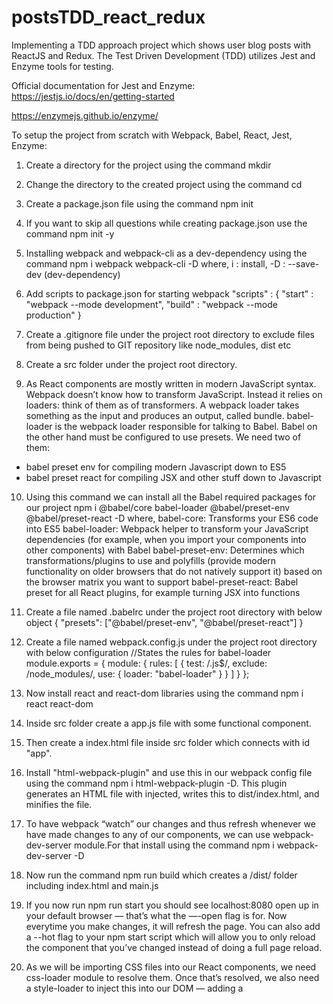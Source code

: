 # postsTDD_react_redux
Implementing a TDD approach project which shows user blog posts with ReactJS and Redux. The Test Driven Development (TDD) utilizes Jest and Enzyme tools for testing.

Official documentation for Jest and Enzyme:
https://jestjs.io/docs/en/getting-started

https://enzymejs.github.io/enzyme/

To setup the project from scratch with Webpack, Babel, React, Jest, Enzyme:
1. Create a directory for the project using the command  mkdir <project-name>

2. Change the directory to the created project using the command  cd <project-name>

3. Create a package.json file using the command  npm init

4. If you want to skip all questions while creating package.json use the command  npm init -y

5. Installing webpack and webpack-cli as a dev-dependency using the command   npm i webpack webpack-cli -D
where,  i : install, -D : --save-dev (dev-dependency)

6. Add scripts to package.json for starting webpack 
    "scripts" : {
        "start" : "webpack --mode development",
        "build" : "webpack --mode production"
    }

7. Create a .gitignore file under the project root directory to exclude files from being pushed to GIT repository like node_modules, dist etc

8. Create a src folder under the project root directory.

9. As React components are mostly written in modern JavaScript syntax. Webpack doesn’t know how to transform JavaScript. Instead it relies on   loaders: think of them as of transformers. A webpack loader takes something as the input and produces an output, called bundle.
babel-loader is the webpack loader responsible for talking to Babel. 
Babel on the other hand must be configured to use presets. We need two of them:
 - babel preset env for compiling modern Javascript down to ES5
 - babel preset react for compiling JSX and other stuff down to Javascript

10. Using this command we can install all the Babel required packages for our project
    npm i @babel/core babel-loader @babel/preset-env @babel/preset-react -D
    where,
    babel-core: Transforms your ES6 code into ES5
    babel-loader: Webpack helper to transform your JavaScript dependencies (for example, when you import your components into other components) with Babel
    babel-preset-env: Determines which transformations/plugins to use and polyfills (provide modern functionality on older browsers that do not natively support it) based on the browser matrix you want to support
    babel-preset-react: Babel preset for all React plugins, for example turning JSX into functions

11. Create a file named .babelrc under the project root directory with below object
    {
    "presets": ["@babel/preset-env", "@babel/preset-react"]
    }

12. Create a file named webpack.config.js under the project root directory with below configuration
    //States the rules for babel-loader
    module.exports = {
    module: {
        rules: [
        {
            test: /\.js$/,
            exclude: /node_modules/,
            use: {
            loader: "babel-loader"
            }
        }
        ]
    }
    };

13. Now install react and react-dom libraries using the command   npm i react react-dom

14. Inside src folder create a app.js file with some functional component.

15. Then create a index.html file inside src folder which connects with id "app".

16. Install "html-webpack-plugin" and use this in our webpack config file using the command  npm i html-webpack-plugin -D. This plugin generates an HTML file with <script>...</script> injected, writes this to dist/index.html, and minifies the file.

17. To have webpack “watch” our changes and thus refresh whenever we have made changes to any of our components, we can use webpack-dev-server module.For that install using the command  npm i webpack-dev-server -D

18. Now run the command  npm run build  which creates a /dist/ folder including index.html and main.js

19. If you now run   npm run start    you should see localhost:8080 open up in your default browser — that’s what the —-open flag is for. Now everytime you make changes, it will refresh the page. You can also add a --hot flag to your npm start script which will allow you to only reload the component that you’ve changed instead of doing a full page reload.

20. As we will be importing CSS files into our React components, we need css-loader module to resolve them. Once that’s resolved, we also need a style-loader to inject this into our DOM — adding a <style> tag into the <head> element of our HTML. Add a dev-dependency using the command     npm i css-loader style-loader -D
Note that the order of adding these loaders is important. First, we need to resolve the CSS files before adding them to the DOM with the style-loader. By default, webpack uses the loaders from the right (last element in the array) to the left (first element in the array).

21. Webpack 4 by default has a default entry point of   index.js  in your src folder. If you would like to point to a different file, you can do so by specifying an entry point in your webpack config file as  "./src/app.js".

22. Install Jest which is a JS test runner and helpful for adding assertions.Use the command to add it is as dev-dependency                      npm install --save-dev jest

23. Install Enzyme which is a JavaScript Testing utility for React that makes it easier to test your React Components' output. You can also manipulate, traverse, and in some ways simulate runtime given the output. Use the command  npm i --save-dev enzyme

24. Install Enzyme adapter which is required to provide compatibility to different React versions. Use the command                              npm i -D  enzyme-adapter-react-16

25. Add a test script in package.json  "test": "jest"

26. To setup enzyme create a setupTests.js file with below configurations
    import Enzyme from 'enzyme';
    import EnzymeAdapter from 'enzyme-adapter-react-16';
    Enzyme.configure({adapter : new EnzymeAdapter()});

27. Create a components folder -> header component folder  -> index.js

28. Create app.scss file in src folder

29. Install node-sass package for writing Sass files using the command  npm i node-sass -D

30. To make CSS modular using webpack this means class name will be scoped locally and specific to only the component in question.Add below configurations in webpack config file
    {
            test: /\.css$/,
            use: [
            {
                loader: "style-loader"
            },
            {
                loader: "css-loader",
                options: {
                modules: true,
                importLoaders: 1,
                localIdentName: "[name]_[local]_[hash:base64]",
                sourceMap: true,
                minimize: true
                }
            }
            ]
    }
As we need to give options, each loader is now an object with a key-value pair. To enable CSS modules, we need to set module option for css-loader to be true. The importLoaders option configures how many loaders before css-loader should be applied. For example, sass-loader would have to come before css-loader.
The localIdentName allows you to configure the generated identification.
[name] will take the name of your component
[local] is the name of your class/id
[hash:base64] is the randomly generated hash which will be unique in every component’s CSS
To make this a bit more visual, I’ll give you an example. Say I have a component named Form and I have a button with a CSS class primaryButton. I also have another component called Search and a button in it with a CSS class primaryButton. However, both of these classes have different CSS:
Form button.primaryButton {
  background-color: green;
}
Search button.primaryButton {
  background-color: blue;
}
When webpack bundles your application, depending on which CSS comes latest, both of your buttons could have the color green or blue instead of Form having green and Search having blue.
As you can see, the button class name in the Form component is different to the one in the Search component — their naming starts with the name of the component, class name, and unique hash code.
So with this, you won’t have to worry about whether you have given the same class name throughout your whole application — you only have to worry about whether you have used it in the same component.

31. Install babel-jest and it will automatically compile JavaScript code using Babel, the command used is  npm i babel-jest -D

32. Place setupTests.js inside src folder and add the jest configuration in package.json provided below
    "jest":{
        "setupFilesAfterEnv": ["<rootDir>src/setupTests.js"]
    }
Note: If not configured then it throws   TypeError: Cannot read property 'find' of undefined
Some alternatives are run command  npm cache verify

33. Install prop-types to check in the component(data type check) as a dependency using the command   npm i --save prop-types

34. Install check-prop-types to check prop-types in testing as a dev-dependency using the command   npm i check-prop-types -D

35. Install redux, react-redux and redux-thunk as dependencies using the command  npm i redux react-redux redux-thunk

36. Create reducers folder, then create two files one is a postsReducer.js and another is index.js. In index file of reducers use combineReducers method to add reducers.

37. Create a file named as createStore.js in src folder, add middlewares and create a store with middlewares like redux-thunk.

38. Inside index.js main file import Provider and store for rendering the application.

39. Create postsReducer.test.js to test posts reducer

40. Create actions folder under src folder, then add types.js to add constants for action type.

41. Axios used to create asynchronous requests, moxios used in integration tests to mock response from the API's.

42. Create a button component with unit tests.

43. Create actions for the button with unit tests.

44. Install axios as dev-dependency using the command  npm i axios -D

45. Easiest way to fix this 'regeneratorRuntime not defined issue' in your console:
You don't have to install any unnecessary plugins. Just add:
<script src="https://unpkg.com/regenerator-runtime@0.13.1/runtime.js"></script>
inside of the body in your index.html. Now regeneratorRuntime should be defined once you run babel and now your async/await functions should be compiled successfully into ES2015.
If the above solution doesn't work in some case then try another fix mentioned below:
npm i @babel/plugin-transform-runtime -D
npm i @babel/runtime
Later add into .babelrc
"plugins": [
        ["@babel/plugin-transform-runtime",
          {
            "regenerator": true
          }
        ]
      ]

46. If you get this error -> Uncaught Error: Actions must be plain objects. Use custom middleware for async actions.
Then change the way how actions dispatch using async/await like   export const fetchPosts = () => async dispatch {}

47. Install moxios as a dev-dependency using the command  npm i moxios -D

48. npm view <package-name> versions command is used to check package versions.
